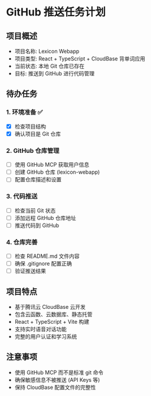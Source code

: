 # GitHub 推送任务计划

## 项目概述
- 项目名称: Lexicon Webapp
- 项目类型: React + TypeScript + CloudBase 背单词应用  
- 当前状态: 本地 Git 仓库已存在
- 目标: 推送到 GitHub 进行代码管理

## 待办任务

### 1. 环境准备 ✅
- [x] 检查项目结构
- [x] 确认项目是 Git 仓库

### 2. GitHub 仓库管理
- [ ] 使用 GitHub MCP 获取用户信息
- [ ] 创建 GitHub 仓库 (lexicon-webapp)
- [ ] 配置仓库描述和设置

### 3. 代码推送
- [ ] 检查当前 Git 状态
- [ ] 添加远程 GitHub 仓库地址
- [ ] 推送代码到 GitHub

### 4. 仓库完善
- [ ] 检查 README.md 文件内容
- [ ] 确保 .gitignore 配置正确
- [ ] 验证推送结果

## 项目特点
- 基于腾讯云 CloudBase 云开发
- 包含云函数、云数据库、静态托管
- React + TypeScript + Vite 构建
- 支持实时语音对话功能
- 完整的用户认证和学习系统

## 注意事项
- 使用 GitHub MCP 而不是标准 git 命令
- 确保敏感信息不被推送 (API Keys 等)
- 保持 CloudBase 配置文件的完整性 